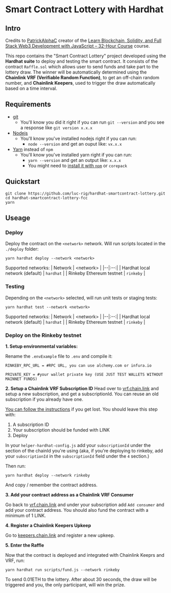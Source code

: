 # Smart Contract Lottery with Hardhat

## Intro

Credits to [PatrickAlphaC](https://github.com/PatrickAlphaC) creator of the [Learn Blockchain, Solidity, and Full Stack Web3 Development with JavaScript – 32-Hour Course](https://www.youtube.com/watch?v=gyMwXuJrbJQ&t=49271s) course.

This repo contains the "Smart Contract Lottery" project developed using the **Hardhat suite** to deploy and testing the smart contract. It consists of the contract `Raffle.sol` which allows user to send funds and take part to the lottery draw. The winner will be automatically determined using the **Chainlink VRF (Verifiable Random Function)**, to get an off-chain random number, and **Chainlink Keepers**, used to trigger the draw automatically based on a time interval.

## Requirements

- [git](https://git-scm.com/book/en/v2/Getting-Started-Installing-Git)
  - You'll know you did it right if you can run `git --version` and you see a response like `git version x.x.x`
- [Nodejs](https://nodejs.org/en/)
  - You'll know you've installed nodejs right if you can run:
    - `node --version` and get an ouput like: `vx.x.x`
- [Yarn](https://yarnpkg.com/getting-started/install) instead of `npm`
  - You'll know you've installed yarn right if you can run:
    - `yarn --version` and get an output like: `x.x.x`
    - You might need to [install it with `npm`](https://classic.yarnpkg.com/lang/en/docs/install/) or `corepack`

## Quickstart

```
git clone https://github.com/luc-rig/hardhat-smartcontract-lottery.git
cd hardhat-smartcontract-lottery-fcc
yarn
```

## Useage

### Deploy

Deploy the contract on the `<network>` network. Will run scripts located in the `./deploy` folder:
```
yarn hardhat deploy --network <network>
```
Supported networks:
| Network | \<network> |
|--|:--:|
| Hardhat local network (default) | `hardhat` |
| Rinkeby Ethereum testnet | `rinkeby` |

### Testing
Depending on the `<network>` selected, will run unit tests or staging tests:
```
yarn hardhat test --network <network>
```
Supported networks:
| Network | \<network> |
|--|:--:|
| Hardhat local network (default) | `hardhat` |
| Rinkeby Ethereum testnet | `rinkeby` |

### Deploy on the Rinkeby testnet

**1. Setup environmental variables:**

Rename the `.envExample` file to `.env` and compile it:
```
RINKEBY_RPC_URL = #RPC URL, you can use alchemy.com or infura.io
```
```
PRIVATE_KEY = #your wallet private key (USE JUST TEST WALLETS WITHOUT MAINNET FUNDS)
```

**2. Setup a Chainlink VRF Subscription ID**
Head over to [vrf.chain.link](https://vrf.chain.link/) and setup a new subscription, and get a subscriptionId. You can reuse an old subscription if you already have one. 

[You can follow the instructions](https://docs.chain.link/docs/get-a-random-number/) if you get lost. You should leave this step with:

1. A subscription ID
2. Your subscription should be funded with LINK
3. Deploy

In your `helper-hardhat-config.js` add your `subscriptionId` under the section of the chainId you're using (aka, if you're deploying to rinkeby, add your `subscriptionId` in the `subscriptionId` field under the `4` section.)

Then run:
```
yarn hardhat deploy --network rinkeby
```

And copy / remember the contract address.

**3.  Add your contract address as a Chainlink VRF Consumer**

Go back to [vrf.chain.link](https://vrf.chain.link) and under your subscription add `Add consumer` and add your contract address. You should also fund the contract with a minimum of 1 LINK.

**4. Register a Chainlink Keepers Upkeep**

Go to [keepers.chain.link](https://keepers.chain.link/new) and register a new upkeep.

**5. Enter the Raffle**

Now that the contract is deployed and integrated with Chainlink Keeprs and VRF, run:
```
yarn hardhat run scripts/fund.js --network rinkeby
```
To send 0.01ETH to the lottery. After about 30 seconds, the draw will be triggered and you, the only participant, will win the prize.